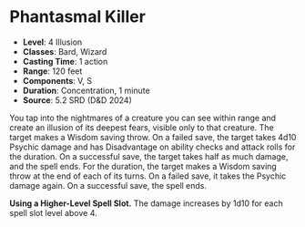 # Phantasmal Killer

- **Level**: 4 Illusion
- **Classes**: Bard, Wizard
- **Casting Time**: 1 action
- **Range**: 120 feet
- **Components**: V, S
- **Duration**: Concentration, 1 minute
- **Source**: 5.2 SRD (D&D 2024)

You tap into the nightmares of a creature you can see within range and create an illusion of its deepest fears, visible only to that creature. The target makes a Wisdom saving throw. On a failed save, the target takes 4d10 Psychic damage and has Disadvantage on ability checks and attack rolls for the duration. On a successful save, the target takes half as much damage, and the spell ends. For the duration, the target makes a Wisdom saving throw at the end of each of its turns. On a failed save, it takes the Psychic damage again. On a successful save, the spell ends.

**Using a Higher-Level Spell Slot.** The damage increases by 1d10 for each spell slot level above 4.
